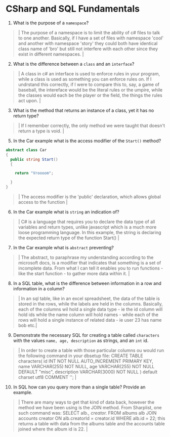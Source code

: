 # CSharp and SQL Fundamentals
01. What is the purpose of a `namespace`?

  > | The purpose of a namespace is to limit the ability of c# files to talk to one another. Basically, if I have a set of files with namespace 'cool' and another with namespace 'story' they could both have identical class name of 'bro' but still not interfere with each other since they exist in different namespaces.  |

02. What is the difference between a `class` and an `interface`?

  > | A class in c# an interface is used to enforce rules in your program, while a class is used as something you can enforce rules on. If I undrstand this correctly, if I were to compare this to, say, a game of baseball, the intereface would be the literal rules or the umpire, while the classes would each be the player or the field, the things the rules act upon. |

03. What is the method that returns an instance of a class, yet it has no return type?

  > | If I remember correctly, the only method we were taught that doesn't return a type is void. |

05. In the Car example what is the access modifier of the `Start()` method?

  ```c#
  abstract class Car
  {
    public string Start()
    {

      return "Vroooom";

    }
  }
  ```

  > | The access modifier is the 'public' declaration, which allows global access to the function |

06. In the Car example what is `string` an indication of?

  > | C# is a language that requires you to declare the data type of all variables and return types, unlike javascript which is a much more loose programming language. In this example, the string is declaring the expected return type of the function Start() |

07. In the Car example what is `abstract` preventing?

  > | The abstract, to paraphrase my understanding according to the microsoft  docs, is a modifier that indicates that something is a set of incomplete data. From what I can tell it enables you to run functions - like the start function - to gather more data within it. |

08. In a SQL table, what is the difference between information in a row and information in a column?

  > | In an sql table, like in an excel spreadsheet, the data of the table is stored in the rows, while the labels are held in the columns. Basically, each of the columns wil hold a single data type - ie the id column will hold ids while the name column will hold names - while each of the rows will hold a single instance of related data - ie user 23 has name bob etc.|

09. Demonstrate the necessary SQL for creating a table called `characters` with the values `name, age, description` as strings, and an `int` id.

  > |
  In order to create a table with those particular columns ou would run the following command in your dbsetup file: 
  CREATE TABLE
    characters(
        id INT NOT NULL AUTO_INCREMENT PRIMARY KEY,
        name VARCHAR(255) NOT NULL,
        age VARCHAR(255) NOT NULL DEFAULT "misc",
        description VARCHAR(3000) NOT NULL
    ) default charset utf8 COMMENT ''; 
    |

10. In SQL how can you query more than a single table? Provide an example.

  > | There are many ways to get that kind of data back, however the method we have been using is the JOIN method. From Sharplist, one such command was: SELECT alb.*, creator.* FROM albums alb JOIN accounts creator ON alb.creatorId = creator.id WHERE alb.id = 22; this returns a table with data from the albums table and the accounts table joined where the album id is 22.   |
